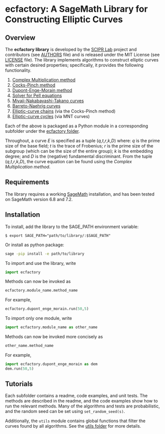 ecfactory: A SageMath Library for Constructing Elliptic Curves
==============================================================


Overview
--------

The __ecfactory library__ is developed by the [SCIPR Lab](http://www.scipr-lab.org/) project and contributors (see [AUTHORS](AUTHORS) file) and is released under the MIT License (see [LICENSE](LICENSE) file). The library implements algorithms to construct elliptic curves with certain desired properties; specifically, it provides the following functionality.

1. [Complex Multiplication method](/ecfactory/complex_multiplication)
2. [Cocks-Pinch method](/ecfactory/cocks_pinch)
3. [Dupont-Enge-Morain method](/ecfactory/dupont_enge_morain)
4. [Solver for Pell equations](/ecfactory/pell_equation_solver)
5. [Miyaji-Nakabayashi-Takano curves](/ecfactory/mnt_curves)
6. [Barreto-Naehrig curves](/ecfactory/bn_curves)
7. [Elliptic-curve chains](/ecfactory/ec_chain) (via the Cocks-Pinch method)
8. [Elliptic-curve cycles](/ecfactory/mnt_cycles) (via MNT curves)

Each of the above is packaged as a Python module in a corresponding subfolder under the [ecfactory folder](/ecfactory).

Throughout, a curve _E_ is specified as a tuple (_q_,_t_,_r_,_k_,_D_) where:
_q_ is the prime size of the base field;
_t_ is the trace of Frobenius;
_r_ is the prime size of the subgroup (which can be the size of the entire group);
_k_ is the embedding degree; and
_D_ is the (negative) fundamental discriminant.
From the tuple (_q_,_t_,_r_,_k_,_D_), the curve equation can be found using the _Complex Multiplication method_.

Requirements
------------

The library requires a working [SageMath](http://www.sagemath.org) installation, and has been tested on SageMath version 6.8 and 7.2.

Installation
-----------

To install, add the library to the SAGE\_PATH environment variable:

	$ export SAGE_PATH="path/to/library/:$SAGE_PATH"

Or install as python package:

```bash
sage -pip install -e path/to/library
```
	
To import and use the library, write

```python
import ecfactory
```

Methods can now be invoked as

```python
ecfactory.module_name.method_name
```
	
For example,

```python
ecfactory.dupont_enge_morain.run(50,5)
```

To import only one module, write

```python
import ecfactory.module_name as other_name
```
	
Methods can now be invoked more concisely as

```python
other_name.method_name
```
	
For example,

```python
import ecfactory.dupont_enge_morain as dem
dem.run(50,5)
```

Tutorials
---------

Each subfolder contains a readme, code examples, and unit tests. The methods are described in the readme, and the code examples show how to run the relevant methods. Many of the algorithms and tests are probabilistic, and the random seed can be set using `set_random_seed(s)`.

Additionally, the `utils` module contains global functions that filter the curves found by all algorithms. See the [utils folder](ecfactory/utils) for more details.